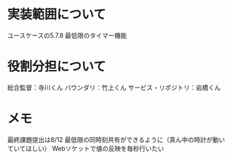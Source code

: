

# 実装範囲について
ユースケースの5.7.8
最低限のタイマー機能

# 役割分担について
総合監督：寺川くん
バウンダリ：竹上くん
サービス・リポジトリ：岩橋くん


# メモ
最終課題提出は8/12
最低限の同時刻共有ができるように（真ん中の時計が動いていてほしい）
Webソケットで値の反映を毎秒行いたい